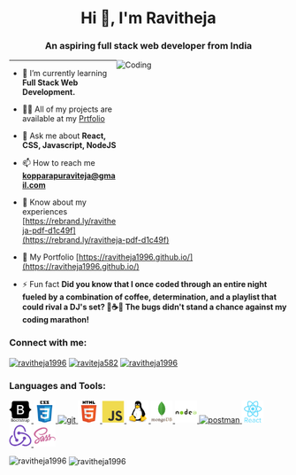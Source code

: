 <h1 align="center">Hi 👋, I'm Ravitheja</h1>
<h3 align="center">An aspiring full stack web developer from India</h3>
<img align="right" alt="Coding" height="310" width="310" src="https://img.freepik.com/free-vector/cute-man-working-laptop-cartoon-vector-icon-illustration-people-technology-icon-concept-isolated_138676-9123.jpg?w=740&t=st=1694844260~exp=1694844860~hmac=0ae4e7823f9b2e937192397f73945944e95cc18a97fa85be0d374402c40404f0">

<!-- <p align="left"> <a href="https://github.com/ryo-ma/github-profile-trophy"><img src="https://github-profile-trophy.vercel.app/?username=ravitheja1996" alt="ravitheja1996" /></a> </p> -->
<hr>

- 🌱 I’m currently learning **Full Stack Web Development.**

- 👨‍💻 All of my projects are available at my [Prtfolio](https://ravitheja1996.github.io/)

- 💬 Ask me about **React, CSS, Javascript, NodeJS**

- 📫 How to reach me **kopparapuraviteja@gmail.com**

- 📄 Know about my experiences [https://rebrand.ly/ravitheja-pdf-d1c49f](https://rebrand.ly/ravitheja-pdf-d1c49f)

- 🎉 My Portfolio [https://ravitheja1996.github.io/](https://ravitheja1996.github.io/)

- ⚡ Fun fact **Did you know that I once coded through an entire night fueled by a combination of coffee, determination, and a playlist that could rival a DJ's set? 🌙☕🎶 The bugs didn't stand a chance against my coding marathon!**

<h3 align="left">Connect with me:</h3>
<p align="left">
<a href="https://linkedin.com/in/ravitheja1996" target="blank"><img align="center" src="https://raw.githubusercontent.com/rahuldkjain/github-profile-readme-generator/master/src/images/icons/Social/linked-in-alt.svg" alt="ravitheja1996" height="30" width="40" /></a>
<!-- <a href="https://www.codechef.com/users/raviteja999" target="blank"><img align="center" src="https://cdn.jsdelivr.net/npm/simple-icons@3.1.0/icons/codechef.svg" alt="raviteja999" height="30" width="40" /></a> -->
<a href="https://www.hackerrank.com/raviteja582" target="blank"><img align="center" src="https://raw.githubusercontent.com/rahuldkjain/github-profile-readme-generator/master/src/images/icons/Social/hackerrank.svg" alt="raviteja582" height="30" width="40" /></a>
<a href="https://www.leetcode.com/ravitheja1996" target="blank"><img align="center" src="https://raw.githubusercontent.com/rahuldkjain/github-profile-readme-generator/master/src/images/icons/Social/leet-code.svg" alt="ravitheja1996" height="30" width="40" /></a>
</p>

<h3 align="left">Languages and Tools:</h3>
<p align="left"> <a href="https://getbootstrap.com" target="_blank" rel="noreferrer"> <img src="https://raw.githubusercontent.com/devicons/devicon/master/icons/bootstrap/bootstrap-plain-wordmark.svg" alt="bootstrap" width="40" height="40"/> </a> <a href="https://www.w3schools.com/css/" target="_blank" rel="noreferrer"> <img src="https://raw.githubusercontent.com/devicons/devicon/master/icons/css3/css3-original-wordmark.svg" alt="css3" width="40" height="40"/> </a> <a href="https://git-scm.com/" target="_blank" rel="noreferrer"> <img src="https://www.vectorlogo.zone/logos/git-scm/git-scm-icon.svg" alt="git" width="40" height="40"/> </a> <a href="https://www.w3.org/html/" target="_blank" rel="noreferrer"> <img src="https://raw.githubusercontent.com/devicons/devicon/master/icons/html5/html5-original-wordmark.svg" alt="html5" width="40" height="40"/> </a> <a href="https://developer.mozilla.org/en-US/docs/Web/JavaScript" target="_blank" rel="noreferrer"> <img src="https://raw.githubusercontent.com/devicons/devicon/master/icons/javascript/javascript-original.svg" alt="javascript" width="40" height="40"/> </a> <a href="https://www.linux.org/" target="_blank" rel="noreferrer"> <img src="https://raw.githubusercontent.com/devicons/devicon/master/icons/linux/linux-original.svg" alt="linux" width="40" height="40"/> </a> <a href="https://www.mongodb.com/" target="_blank" rel="noreferrer"> <img src="https://raw.githubusercontent.com/devicons/devicon/master/icons/mongodb/mongodb-original-wordmark.svg" alt="mongodb" width="40" height="40"/> </a> <a href="https://nodejs.org" target="_blank" rel="noreferrer"> <img src="https://raw.githubusercontent.com/devicons/devicon/master/icons/nodejs/nodejs-original-wordmark.svg" alt="nodejs" width="40" height="40"/> </a> <a href="https://postman.com" target="_blank" rel="noreferrer"> <img src="https://www.vectorlogo.zone/logos/getpostman/getpostman-icon.svg" alt="postman" width="40" height="40"/> </a> <a href="https://reactjs.org/" target="_blank" rel="noreferrer"> <img src="https://raw.githubusercontent.com/devicons/devicon/master/icons/react/react-original-wordmark.svg" alt="react" width="40" height="40"/> </a> <a href="https://redux.js.org" target="_blank" rel="noreferrer"> <img src="https://raw.githubusercontent.com/devicons/devicon/master/icons/redux/redux-original.svg" alt="redux" width="40" height="40"/> </a> <a href="https://sass-lang.com" target="_blank" rel="noreferrer"> <img src="https://raw.githubusercontent.com/devicons/devicon/master/icons/sass/sass-original.svg" alt="sass" width="40" height="40"/> </a> </p>

<p><img align="left" src="https://github-readme-stats.vercel.app/api/top-langs?username=ravitheja1996&show_icons=true&locale=en&layout=compact" alt="ravitheja1996" /></p>

<p>&nbsp;<img align="center" src="https://github-readme-stats.vercel.app/api?username=ravitheja1996&show_icons=true&locale=en" alt="ravitheja1996" /></p>
